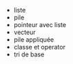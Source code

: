 - liste
- pile
- pointeur avec liste
- vecteur
- pile appliquée
- classe et operator
- tri de base 
